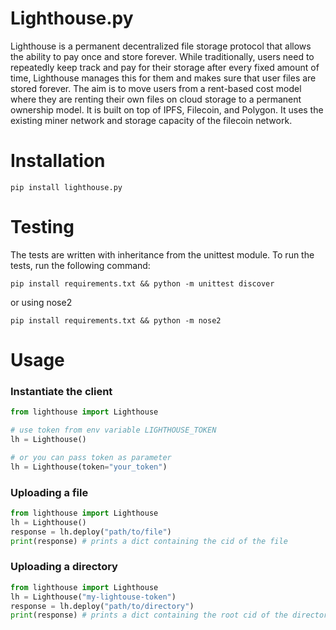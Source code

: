 # Lighthouse.py

Lighthouse is a permanent decentralized file storage protocol that allows the ability to pay once and store forever. While traditionally, users need to repeatedly keep track and pay for their storage after every fixed amount of time, Lighthouse manages this for them and makes sure that user files are stored forever. The aim is to move users from a rent-based cost model where they are renting their own files on cloud storage to a permanent ownership model. It is built on top of IPFS, Filecoin, and Polygon. It uses the existing miner network and storage capacity of the filecoin network.

# Installation

```
pip install lighthouse.py
```

# Testing

The tests are written with inheritance from the unittest module. To run the tests, run the following command:

```
pip install requirements.txt && python -m unittest discover
```

or using nose2

```
pip install requirements.txt && python -m nose2
```

# Usage

### Instantiate the client

```python
from lighthouse import Lighthouse

# use token from env variable LIGHTHOUSE_TOKEN
lh = Lighthouse()

# or you can pass token as parameter
lh = Lighthouse(token="your_token")
```

### Uploading a file

```python
from lighthouse import Lighthouse
lh = Lighthouse()
response = lh.deploy("path/to/file")
print(response) # prints a dict containing the cid of the file
```

### Uploading a directory

```python
from lighthouse import Lighthouse
lh = Lighthouse("my-lightouse-token")
response = lh.deploy("path/to/directory")
print(response) # prints a dict containing the root cid of the directory
```
